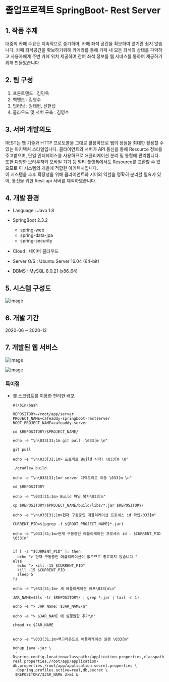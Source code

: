 # 졸업프로젝트 SpringBoot- Rest Server

## 1. 작품 주제 
 대중의 카페 수요는 지속적으로 증가하며, 카페 좌석 공간을 확보하여 앉기란 쉽지 않습니다. 
카페 좌석공간을 확보하기위해 카메라를 통해 카페 내 모든 좌석의 상태를 파악하고
사용자에게 주변 카페 위치 제공하여 잔여 좌석 정보를 웹 서비스를 통하여 제공하기 위해 만들었습니다 


## 2. 팀 구성

1. 프론트엔드 : 김민옥
2. 백엔드 : 김영수
3. 딥러닝 : 권태현, 신현섭
4. 클라우드 및 서버 구축 : 김영수  


## 3. 서버 개발의도 
REST는 웹 기술과 HTTP 프로토콜을 그대로 활용하므로 웹의 장점을 최대한 활용할 수 있는 아키텍처 스타일입니다. 
클라이언트와 서버가 API 통신을 통해 Resource 정보를 주고받으며, 단일 인터페이스를 사용하므로 애플리케이션 분리 및 통합에 편리합니다. 
또한 다양한 브라우저와 모바일 기기 등 멀티 플랫폼에서도 Resource를 교환할 수 있으므로 이 시스템의 개발에 적합한 아키텍처입니다.  
이 시스템을 추후 확장성을 위해 클라이언트와 서버의 역할을 명확히 분리할 필요가 있어, 통신을 위한 Rest-api 서버를 제작하였습니다.

## 4. 개발 환경 

* Language : Java 1.8
* SpringBoot 2.3.2
  - spring-web
  - spring-data-jpa
  - spring-security
  
* Cloud : 네이버 클라우드 
* Server O/S : Ubuntu Server 16.04 (64-bit)
* DBMS : MySQL 8.0.21 (x86_64)

## 5. 시스템 구성도
![image](https://user-images.githubusercontent.com/41531594/101609673-9531ec80-3a4a-11eb-814d-d522e33f95e5.png)

## 6. 개발 기간 
 2020-06 ~ 2020-12
 
## 7. 개발된 웹 서비스 


![image](https://user-images.githubusercontent.com/41531594/101608820-8b5bb980-3a49-11eb-9762-eabcc5769ca4.png)

![image](https://user-images.githubusercontent.com/41531594/101609031-d1188200-3a49-11eb-8017-697fd8babbc6.png)
 
### 특이점


* 쉘 스크립트를 이용한 편리한 배포
    ```shell script
    #!/bin/bash
    
    REPOSITORY=/root/app/server
    PROJECT_NAME=cafeaddy-springboot-restserver
    ROOT_PROJECT_NAME=cafeaddy-server
    
    cd $REPOSITORY/$PROJECT_NAME/
    
    echo -e "\n\033[31;1m git pull  \033[m \n"
    
    git pull
    
    echo -e "\n\033[31;1m> 프로젝트 Build 시작! \033[m \n"
    
    ./gradlew build
    
    echo -e "\n\033[31;1m> server 디렉토리로 이동 \033[m \n"
    
    cd $REPOSITORY
    
    echo -e "\033[31;1m> Build 파일 복사\033[m"
    
    cp $REPOSITORY/$PROJECT_NAME/build/libs/*.jar $REPOSITORY/
    
    echo -e "\n\033[31;1m>현재 구동중인 애플리케이션 프로세스 id 확인\033[m"
    
    CURRENT_PID=$(pgrep -f ${ROOT_PROJECT_NAME}*.jar)
    
    echo -e "\033[31;1m>현재 구동중인 애플리케이션 프로세스 id : $CURRENT_PID \033[m"
    
    
    if [ -z "$CURRENT_PID" ]; then
      echo "> 현재 구동중인 애플리케이션이 없으므로 종료하지 않습니다."
    else
      echo "> kill -15 $CURRENT_PID"
      kill -15 $CURRENT_PID
      sleep 5
    fi
    
    echo -e "\033[31;1m> 새 애플리케이션 배포\033[m\n"
    
    JAR_NAME=$(ls -tr $REPOSITORY/ | grep *.jar | tail -n 1)
    
    echo -e "> JAR Name: $JAR_NAME\n"
    
    echo -e "> $JAR_NAME 에 실행권한 추가\n"
    
    chmod +x $JAR_NAME
    
    
    echo -e "\033[31;1m>백그라운드로 애플리케이션 실행 \033[m"
    
    nohup java -jar \
     -Dspring.config.location=classpath:/application.properties,classpath:/application-real.properties,/root/app/application-db.properties,/root/app/application-secret.properties \
     -Dspring.profiles.active=real,db,secret \
     $REPOSITORY/$JAR_NAME 2>&1 &
    ```





